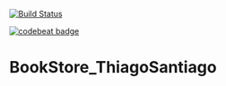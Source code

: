 [![Build Status](https://app.bitrise.io/app/603785bda5cf6c24/status.svg?token=RrlD39NsB95eg1Pm420tfg&branch=main)](https://app.bitrise.io/app/603785bda5cf6c24)

[![codebeat badge](https://codebeat.co/badges/a1a161ab-219a-409e-883e-96eda0c6bd56)](https://codebeat.co/projects/github-com-thiagosantiago-bookstore_thiagosantiago-main)

# BookStore_ThiagoSantiago
